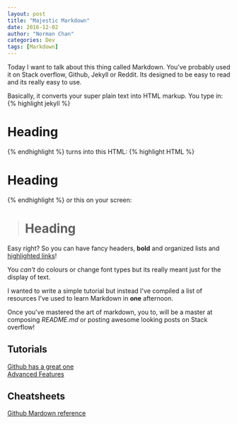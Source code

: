 ```yaml
---
layout: post
title: "Majestic Markdown"
date: 2016-12-02
author: "Norman Chan"
categories: Dev
tags: [Markdown]
---
```


Today I want to talk about this thing called Markdown.  You've probably used it on Stack overflow, Github, Jekyll or Reddit.  Its designed to be easy to read and its really easy to use.

Basically, it converts your super plain text into HTML markup.  You type in:
{% highlight jekyll %}
# Heading
{% endhighlight %}
turns into this HTML:
{% highlight HTML %}
<h1>Heading</h1>
{% endhighlight %} or this on your screen:

> # Heading

Easy right? So you can have fancy headers, **bold** and organized lists and [highlighted links]()!

You _can't_ do colours or change font types but its really meant just for the display of text.

I wanted to write a simple tutorial but instead I've compiled a list of resources I've used to learn Markdown in **one** afternoon.

Once you've mastered the art of markdown, you to, will be a master at composing _README.md_ or posting awesome looking posts on Stack overflow!

## Tutorials
[Github has a great one](http://www.markdowntutorial.com/)  
[Advanced Features](https://blog.ghost.org/markdown/)

## Cheatsheets
[Github Mardown reference](https://github.com/adam-p/markdown-here/wiki/Markdown-Cheatsheet)
